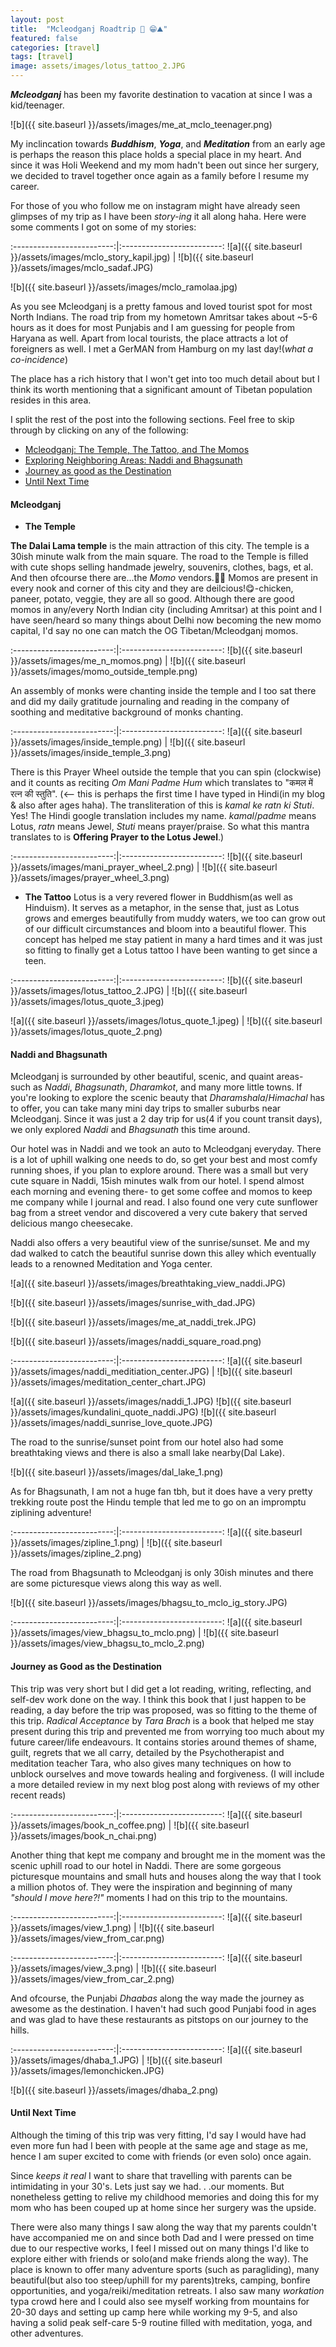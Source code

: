 ```yaml
---
layout: post
title:  "Mcleodganj Roadtrip 🚗 😁⛰️"
featured: false
categories: [travel]
tags: [travel]
image: assets/images/lotus_tattoo_2.JPG
---
```


***Mcleodganj*** has been my favorite destination to vacation at since I was a kid/teenager.


 ![b]({{ site.baseurl }}/assets/images/me_at_mclo_teenager.png)

 My inclincation towards ***Buddhism***, ***Yoga***, and ***Meditation*** from an early age is perhaps the reason this place holds a special place in my heart. And since it was Holi Weekend and my mom hadn't been out since her surgery, we decided to travel together once again as a family before I resume my career. 

For those of you who follow me on instagram might have already seen glimpses of my trip as I have been _story-ing_ it all along haha. Here were some comments I got on some of my stories: 

:-------------------------:|:-------------------------:
![a]({{ site.baseurl }}/assets/images/mclo_story_kapil.jpg)  |  ![b]({{ site.baseurl }}/assets/images/mclo_sadaf.JPG) 

![b]({{ site.baseurl }}/assets/images/mclo_ramolaa.jpg)

As you see Mcleodganj is a pretty famous and loved tourist spot for most North Indians. The road trip from my hometown Amritsar takes about ~5-6 hours as it does for most Punjabis and I am guessing for people from Haryana as well. Apart from local tourists, the place attracts a lot of foreigners as well. I met a GerMAN from Hamburg on my last day!(_what a co-incidence_) 

The place has a rich history that I won't get into too much detail about but I think its worth mentioning that a significant amount of Tibetan population resides in this area.

I split the rest of the post into the following sections. Feel free to skip through by clicking on any of the following:

- [Mcleodganj: The Temple, The Tattoo, and The Momos](#mcleodganj)
- [Exploring Neighboring Areas: Naddi and Bhagsunath](#naddi-and-bhagsunath)
- [Journey as good as the Destination](#journey-as-good-as-the-destination)
- [Until Next Time](#until-next-time)

#### Mcleodganj

- **The Temple**

**The Dalai Lama temple** is the main attraction of this city. The temple is a 30ish minute walk from the main square. The road to the Temple is filled with cute shops selling handmade jewelry, souvenirs, clothes, bags, et al. And then ofcourse there are...the _Momo_ vendors.🥟🤩 Momos are present in every nook and corner of this city and they are deilcious!😋-chicken, paneer, potato, veggie, they are all so good. Although there are good momos in any/every North Indian city (including Amritsar) at this point and I have seen/heard so many things about Delhi now becoming the new momo capital, I'd say no one can match the OG Tibetan/Mcleodganj momos.

 :-------------------------:|:-------------------------:
 ![b]({{ site.baseurl }}/assets/images/me_n_momos.png) |  ![b]({{ site.baseurl }}/assets/images/momo_outside_temple.png)

An assembly of monks were chanting inside the temple and I too sat there and did my daily gratitude journaling and reading in the company of soothing and meditative background of monks chanting.

 :-------------------------:|:-------------------------:
  ![a]({{ site.baseurl }}/assets/images/inside_temple.png)  |  ![b]({{ site.baseurl }}/assets/images/inside_temple_3.png) 

There is this Prayer Wheel outside the temple that you can spin (clockwise) and it counts as reciting _Om Mani Padme Hum_ which translates to "कमल में रत्न की स्तुति". (<-- this is perhaps the first time I have typed in Hindi(in my blog & also after ages haha). The transliteration of this is _kamal ke ratn ki Stuti_. Yes! The Hindi google translation includes my name. _kamal_/_padme_ means Lotus, _ratn_ means Jewel, _Stuti_ means prayer/praise. So what this mantra translates to is **Offering Prayer to the Lotus Jewel**.)

:-------------------------:|:-------------------------:
![b]({{ site.baseurl }}/assets/images/mani_prayer_wheel_2.png) |  ![b]({{ site.baseurl }}/assets/images/prayer_wheel_3.png)


- **The Tattoo**
Lotus is a very revered flower in Buddhism(as well as Hinduism). It serves as a metaphor, in the sense that, just as Lotus grows and emerges beautifully from muddy waters, we too can grow out of our difficult circumstances and bloom into a beautiful flower. This concept has helped me stay patient in many a hard times and it was just so fitting to finally get a Lotus tattoo I have been wanting to get since a teen.

:-------------------------:|:-------------------------:
![b]({{ site.baseurl }}/assets/images/lotus_tattoo_2.JPG) |  ![b]({{ site.baseurl }}/assets/images/lotus_quote_3.jpeg)



![a]({{ site.baseurl }}/assets/images/lotus_quote_1.jpeg)  |  ![b]({{ site.baseurl }}/assets/images/lotus_quote_2.png)
  


#### Naddi and Bhagsunath

Mcleodganj is surrounded by other beautiful, scenic, and quaint areas- such as _Naddi_, _Bhagsunath_, _Dharamkot_, and many more little towns. If you're looking to explore the scenic beauty that _Dharamshala_/_Himachal_ has to offer, you can take many mini day trips to smaller suburbs near Mcleodganj. Since it was just a 2 day trip for us(4 if you count transit days), we only explored _Naddi_ and _Bhagsunath_ this time around. 

Our hotel was in Naddi and we took an auto to Mcleodganj everyday. There is a lot of uphill walking one needs to do, so get your best and most comfy running shoes, if you plan to explore around. There was a small but very cute square in Naddi, 15ish minutes walk from our hotel. I spend almost each morning and evening there- to get some coffee and momos to keep me company while I journal and read. I also found one very cute sunflower bag from a street vendor and discovered a very cute bakery that served delicious mango cheesecake.

Naddi also offers a very beautiful view of the sunrise/sunset. Me and my dad walked to catch the beautiful sunrise down this alley which eventually leads to a renowned Meditation and Yoga center.

![a]({{ site.baseurl }}/assets/images/breathtaking_view_naddi.JPG) 

![b]({{ site.baseurl }}/assets/images/sunrise_with_dad.JPG)

![b]({{ site.baseurl }}/assets/images/me_at_naddi_trek.JPG)

 ![b]({{ site.baseurl }}/assets/images/naddi_square_road.png)

:-------------------------:|:-------------------------:
  ![a]({{ site.baseurl }}/assets/images/naddi_meditiation_center.JPG)  |  ![b]({{ site.baseurl }}/assets/images/meditation_center_chart.JPG)


  ![a]({{ site.baseurl }}/assets/images/naddi_1.JPG) 
  ![b]({{ site.baseurl }}/assets/images/kundalini_quote_naddi.JPG)
  ![b]({{ site.baseurl }}/assets/images/naddi_sunrise_love_quote.JPG)

The road to the sunrise/sunset point from our hotel also had some breathtaking views and there is also a small lake nearby(Dal Lake).

 ![b]({{ site.baseurl }}/assets/images/dal_lake_1.png)


As for Bhagsunath, I am not a huge fan tbh, but it does have a very pretty trekking route post the Hindu temple that led me to go on an impromptu ziplining adventure!

:-------------------------:|:-------------------------:
  ![a]({{ site.baseurl }}/assets/images/zipline_1.png)  |  ![b]({{ site.baseurl }}/assets/images/zipline_2.png)

The road from Bhagsunath to Mcleodganj is only 30ish minutes and there are some picturesque views along this way as well.

 ![b]({{ site.baseurl }}/assets/images/bhagsu_to_mclo_ig_story.JPG)

 :-------------------------:|:-------------------------:
  ![a]({{ site.baseurl }}/assets/images/view_bhagsu_to_mclo.png)  |  ![b]({{ site.baseurl }}/assets/images/view_bhagsu_to_mclo_2.png)


#### Journey as Good as the Destination

This trip was very short but I did get a lot reading, writing, reflecting, and self-dev work done on the way. I think this book that I just happen to be reading, a day before the trip was proposed, was so fitting to the theme of this trip. _Radical Acceptance_ by _Tara Brach_ is a book that helped me stay present during this trip and prevented me from worrying too much about my future career/life endeavours. It contains stories around themes of shame, guilt, regrets that we all carry, detailed by the Psychotherapist and meditation teacher Tara, who also gives many techniques on how to unblock ourselves and move towards healing and forgiveness. (I will include a more detailed review in my next blog post along with reviews of my other recent reads)

 :-------------------------:|:-------------------------:
  ![a]({{ site.baseurl }}/assets/images/book_n_coffee.png)  |  ![b]({{ site.baseurl }}/assets/images/book_n_chai.png)


Another thing that kept me company and brought me in the moment was the scenic uphill road to our hotel in Naddi. There are some gorgeous picturesque mountains and small huts and houses along the way that I took a million photos of. They were the inspiration and beginning of many _"should I move here?!"_ moments I had on this trip to the mountains.

 :-------------------------:|:-------------------------:
  ![a]({{ site.baseurl }}/assets/images/view_1.png)  |  ![b]({{ site.baseurl }}/assets/images/view_from_car.png)

   :-------------------------:|:-------------------------:
  ![a]({{ site.baseurl }}/assets/images/view_3.png)  |  ![b]({{ site.baseurl }}/assets/images/view_from_car_2.png)


And ofcourse, the Punjabi _Dhaabas_ along the way made the journey as awesome as the destination. I haven't had such good Punjabi food in ages and was glad to have these restaurants as pitstops on our journey to the hills.

   :-------------------------:|:-------------------------:
  ![a]({{ site.baseurl }}/assets/images/dhaba_1.JPG)  |  ![b]({{ site.baseurl }}/assets/images/lemonchicken.JPG) 
  
  ![b]({{ site.baseurl }}/assets/images/dhaba_2.png)


#### Until Next Time

Although the timing of this trip was very fitting, I'd say I would have had even more fun had I been with people at the same age and stage as me, hence I am super excited to come with friends (or even solo) once again.

Since _keeps it real_ I want to share that travelling with parents can be intimidating in your 30's. Lets just say we had. . .our moments. But nonetheless getting to relive my childhood memories and doing this for my mom who has been couped up at home since her surgery was the upside. 

There were also many things I saw along the way that my parents couldn't have accompanied me on and since both Dad and I were pressed on time due to our respective works, I feel I missed out on many things I'd like to explore either with friends or solo(and make friends along the way). The place is known to offer many adventure sports (such as paragliding), many beautiful(but also too steep/uphill for my parents)treks, camping, bonfire opportunities, and yoga/reiki/meditation retreats. I also saw many _workation_ typa crowd here and I could also see myself working from mountains for 20-30 days and setting up camp here while working my 9-5, and also having a solid peak self-care 5-9 routine filled with meditation, yoga, and other adventures.


